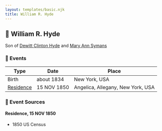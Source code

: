 ```yaml
---
layout: templates/basic.njk
title: William R. Hyde
---
```

## 🔵 William R. Hyde

Son of [Dewitt Clinton Hyde](/people/4/47530864) and [Mary Ann Symans](/people/4/4704808)

### 📆 Events

Type | Date | Place
------ | ------ | ------
Birth | about 1834 | New York, USA
[Residence](#event-5f7c80d0-075c-4292-93a8-abdcec50eb87) | 15 NOV 1850 | Angelica, Allegany, New York, USA

### 📰 Event Sources

#### <a id="event-5f7c80d0-075c-4292-93a8-abdcec50eb87"></a> Residence, 15 NOV 1850
* 1850 US Census
